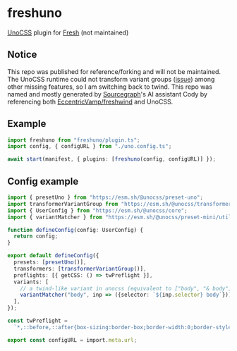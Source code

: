 # freshuno
[UnoCSS](https://unocss.dev) plugin for [Fresh](https://fresh.deno.dev) (not maintained)

## Notice 
This repo was published for reference/forking and will not be maintained. The UnoCSS runtime could not transform variant groups ([issue](https://github.com/unocss/unocss/issues/2538)) among other missing features, so I am switching back to twind. This repo was named and mostly generated by [Sourcegraph](https://sourcegraph.com/)'s AI assistant Cody by referencing both [EccentricVamp/freshwind](https://github.com/EccentricVamp/freshwind) and UnoCSS.

## Example
```ts
import freshuno from "freshuno/plugin.ts";
import config, { configURL } from "./uno.config.ts";

await start(manifest, { plugins: [freshuno(config, configURL)] });
```

## Config example
```ts
import { presetUno } from "https://esm.sh/@unocss/preset-uno";
import transformerVariantGroup from "https://esm.sh/@unocss/transformer-variant-group";
import { UserConfig } from "https://esm.sh/@unocss/core";
import { variantMatcher } from "https://esm.sh/@unocss/preset-mini/utils";

function defineConfig(config: UserConfig) {
  return config;
}

export default defineConfig({
  presets: [presetUno()],
  transformers: [transformerVariantGroup()],
  preflights: [{ getCSS: () => twPreflight }],
  variants: [
    // a twind-like variant in unocss (equivalent to ["body", "& body"])
    variantMatcher("body", inp => ({selector: `${inp.selector} body`})),
  ],
});

const twPreflight =
  `*,::before,::after{box-sizing:border-box;border-width:0;border-style:solid;border-color:#e5e7eb}html{line-height:1.5;-webkit-text-size-adjust:100%;-moz-tab-size:4;tab-size:4;font-family:ui-sans-serif,system-ui,-apple-system,BlinkMacSystemFont,"Segoe UI",Roboto,"Helvetica Neue",Arial,"Noto Sans",sans-serif,"Apple Color Emoji","Segoe UI Emoji","Segoe UI Symbol","Noto Color Emoji"}body{margin:0;line-height:inherit}hr{height:0;color:inherit;border-top-width:1px}abbr:where([title]){text-decoration:underline dotted}h1,h2,h3,h4,h5,h6{font-size:inherit;font-weight:inherit}a{color:inherit;text-decoration:inherit}b,strong{font-weight:bolder}code,kbd,samp,pre{font-family:ui-monospace,SFMono-Regular,Menlo,Monaco,Consolas,"Liberation Mono","Courier New",monospace;font-size:1em}small{font-size:80%}sub,sup{font-size:75%;line-height:0;position:relative;vertical-align:baseline}sub{bottom:-.25em}sup{top:-.5em}table{text-indent:0;border-color:inherit;border-collapse:collapse}button,input,optgroup,select,textarea{font-family:inherit;font-size:100%;font-weight:inherit;line-height:inherit;color:inherit;margin:0;padding:0}button,select{text-transform:none}button,[type='button'],[type='reset'],[type='submit']{-webkit-appearance:button;background-image:none}:-moz-focusring{outline:auto}:-moz-ui-invalid{box-shadow:none}progress{vertical-align:baseline}::-webkit-inner-spin-button,::-webkit-outer-spin-button{height:auto}[type='search']{-webkit-appearance:textfield;outline-offset:-2px}::-webkit-search-decoration{-webkit-appearance:none}::-webkit-file-upload-button{-webkit-appearance:button;font:inherit}summary{display:list-item}blockquote,dl,dd,h1,h2,h3,h4,h5,h6,hr,figure,p,pre{margin:0}fieldset{margin:0;padding:0}legend{padding:0}ol,ul,menu{list-style:none;margin:0;padding:0}textarea{resize:vertical}input::placeholder,textarea::placeholder{opacity:1;color:#9ca3af}button,[role="button"]{cursor:pointer}:disabled{cursor:default}img,svg,video,canvas,audio,iframe,embed,object{display:block;vertical-align:middle}img,video{max-width:100%;height:auto}[hidden]{display:none}`;

export const configURL = import.meta.url;
```
